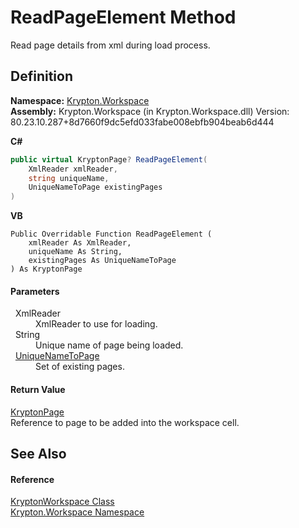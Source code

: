 # ReadPageElement Method


Read page details from xml during load process.



## Definition
**Namespace:** <a href="0dbf488f-9676-a1e5-a949-1b4bcea03d52.md">Krypton.Workspace</a>  
**Assembly:** Krypton.Workspace (in Krypton.Workspace.dll) Version: 80.23.10.287+8d7660f9dc5efd033fabe008ebfb904beab6d444

**C#**
``` C#
public virtual KryptonPage? ReadPageElement(
	XmlReader xmlReader,
	string uniqueName,
	UniqueNameToPage existingPages
)
```
**VB**
``` VB
Public Overridable Function ReadPageElement ( 
	xmlReader As XmlReader,
	uniqueName As String,
	existingPages As UniqueNameToPage
) As KryptonPage
```



#### Parameters
<dl><dt>  XmlReader</dt><dd>XmlReader to use for loading.</dd><dt>  String</dt><dd>Unique name of page being loaded.</dd><dt>  <a href="c81b344f-590a-454c-2941-59081497da12.md">UniqueNameToPage</a></dt><dd>Set of existing pages.</dd></dl>

#### Return Value
<a href="6152055e-8626-d35d-405b-6d965a03471a.md">KryptonPage</a>  
Reference to page to be added into the workspace cell.

## See Also


#### Reference
<a href="a977050a-c9d5-1360-9b5d-5a07a77ae65c.md">KryptonWorkspace Class</a>  
<a href="0dbf488f-9676-a1e5-a949-1b4bcea03d52.md">Krypton.Workspace Namespace</a>  
